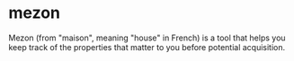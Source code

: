 # mezon
Mezon (from "maison", meaning "house" in French) is a tool that helps you keep track of the properties that matter to you before potential acquisition.
